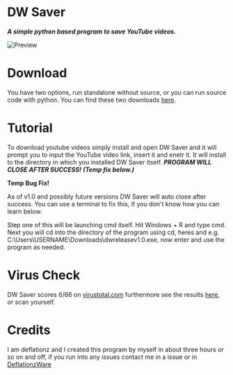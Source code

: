 # DW Saver
***A simple python based program to save YouTube videos.***

![Preview](https://media.discordapp.net/attachments/922684903613689907/933618959129911306/unknown.png?width=810&height=500)

# Download

You have two options, run standalone without source, or you can run source code with python. You can find these two downloads [here](https://github.com/deflationz/DW-Saver/releases/tag/release).

# Tutorial

To download youtube videos simply install and open DW Saver and it will prompt you to input the YouTube video link, insert it and enetr it. It will install to the directory in which you installed DW Saver itself. ***PROGRAM WILL CLOSE AFTER SUCCESS! (Temp fix below.)***

**Temp Bug Fix!**

As of v1.0 and possibly future versions DW Saver will auto close after success. You can use a terminal to fix this, if you don't know how you can learn below.

Step one of this will be launching cmd itself. Hit Windows + R and type cmd. Next you will cd into the directory of the program using cd, heres and e.g. C:\Users\USERNAME\Downloads\dwreleasev1.0.exe, now enter and use the program as needed.

# Virus Check

DW Saver scores 6/66 on [virustotal.com](https://www.virustotal.com/gui/home/upload) furthermore see the results [here](https://www.virustotal.com/gui/file/d54eb7c99fb06be8d50bdc5621e7ed4d08fde7a6d1c18293ad2a568c11805b50/detection), or scan yourself.

# Credits

I am deflationz and I created this program by myself in about three hours or so on and off, if you run into any issues contact me in a issue or in [DeflationzWare](https://discord.gg/XxsQzu738M)
